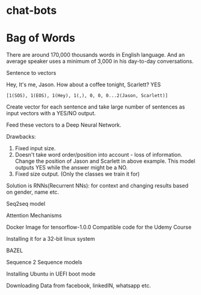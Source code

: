 # chat-bots

# Bag of Words

There are around 170,000 thousands words in English language. And an average 
speaker uses a minimum of 3,000 in his day-to-day conversations.

Sentence to vectors

Hey, It's me, Jason. How about a coffee tonight, Scarlett? YES

```
[1(SOS), 1(EOS), 1(Hey), 1(,), 0, 0, 0...2(Jason, Scarlett)]

```

Create vector for each sentence and take large number of sentences as input 
vectors with a YES/NO output. 

Feed these vectors to a Deep Neural Network.

Drawbacks:

1. Fixed input size.
2. Doesn't take word order/position into account - loss of information.
   Change the position of Jason and Scarlett in above example. This model 
   outputs YES while the answer might be a NO.
3. Fixed size output. (Only the classes we train it for)


Solution is RNNs(Recurrent NNs): for context and changing results based on 
gender, name etc.

Seq2seq model



Attention Mechanisms



Docker Image for tensorflow-1.0.0
Compatible code for the Udemy Course

Installing it for a 32-bit linux system

BAZEL

Sequence 2 Sequence models

Installing Ubuntu in UEFI boot mode


Downloading Data from facebook, linkedIN, whatsapp etc.






